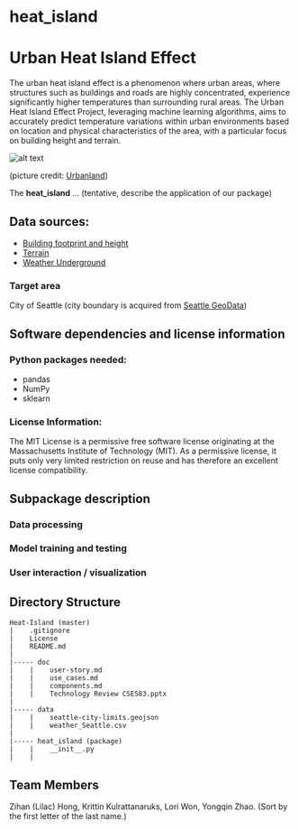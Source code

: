 # heat_island
# Urban Heat Island Effect
The urban heat island effect is a phenomenon where urban areas, where structures such as buildings and roads are highly concentrated, experience significantly higher temperatures than surrounding rural areas. The Urban Heat Island Effect Project, leveraging machine learning algorithms, aims to accurately predict temperature variations within urban environments based on location and physical characteristics of the area, with a particular focus on building height and terrain. 

![alt text](https://github.com/LilacHo/Heat-Island/blob/main/doc/urban_heat_island_profile.jpg)

(picture credit: [Urbanland](https://urbanland.uli.org/public/four-approaches-to-reducing-the-urban-heat-island-effect/))

The **heat_island** ... (tentative, describe the application of our package)

## Data sources:
* [Building footprint and height](https://github.com/microsoft/GlobalMLBuildingFootprints)
* [Terrain](https://apps.nationalmap.gov/downloader/)
* [Weather Underground](https://www.wunderground.com/)

### Target area
City of Seattle (city boundary is acquired from [Seattle GeoData](https://data-seattlecitygis.opendata.arcgis.com/datasets/c5f3575dd7d545ada27064c74ac74f52_0/explore?location=47.622532%2C-122.278830%2C11.00))


## Software dependencies and license information
### Python packages needed:
- pandas
- NumPy
- sklearn

### License Information:
The MIT License is a permissive free software license originating at the Massachusetts Institute of Technology (MIT). As a permissive license, it puts only very limited restriction on reuse and has therefore an excellent license compatibility. 


## Subpackage description

### Data processing

### Model training and testing

### User interaction / visualization

## Directory Structure
```
Heat-Island (master)
|    .gitignore
|    License
|    README.md
|
|----- doc
|    |    user-story.md
|    |    use_cases.md
|    |    components.md
|    |    Technology Review CSE583.pptx
|
|----- data
|    |    seattle-city-limits.geojson
|    |    weather_Seattle.csv
|
|----- heat_island (package)
|    |    __init__.py
|    |  
```


## Team Members
Zihan (Lilac) Hong, Krittin Kulrattanaruks, Lori Won, Yongqin Zhao. 
(Sort by the first letter of the last name.)


